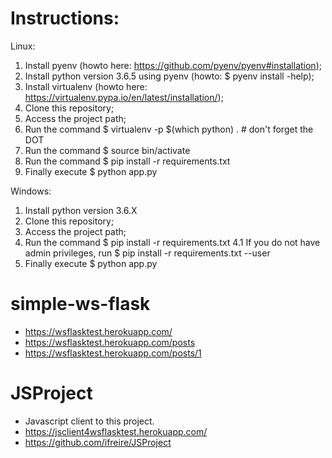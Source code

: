 # Instructions:
Linux:
1. Install pyenv (howto here: https://github.com/pyenv/pyenv#installation);
2. Install python version 3.6.5 using pyenv (howto: $ pyenv install -help);
3. Install virtualenv (howto here: https://virtualenv.pypa.io/en/latest/installation/);
4. Clone this repository;
5. Access the project path;
6. Run the command $ virtualenv -p $(which python) . # don't forget the DOT
7. Run the command $ source bin/activate
8. Run the command $ pip install -r requirements.txt
9. Finally execute $ python app.py

Windows:
1. Install python version 3.6.X
2. Clone this repository;
3. Access the project path;
4. Run the command $ pip install -r requirements.txt
4.1 If you do not have admin privileges, run $ pip install -r requirements.txt --user
5. Finally execute $ python app.py

# simple-ws-flask
- https://wsflasktest.herokuapp.com/
- https://wsflasktest.herokuapp.com/posts
- https://wsflasktest.herokuapp.com/posts/1

# JSProject
- Javascript client to this project.
- https://jsclient4wsflasktest.herokuapp.com/
- https://github.com/ifreire/JSProject
